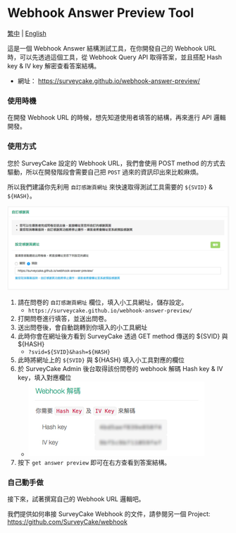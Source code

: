 # Webhook Answer Preview Tool

[繁中](./README.md) | [English](./README-en.md)

這是一個 Webhook Answer 結構測試工具，在你開發自己的 Webhook URL 時，可以先透過這個工具，從 Webhook Query API 取得答案，並且搭配 Hash key & IV key 解密查看答案結構。

- 網址： https://surveycake.github.io/webhook-answer-preview/


### 使用時機

在開發 Webhook URL 的時候，想先知道使用者填答的結構，再來進行 API 邏輯開發。


### 使用方式

您於 SurveyCake 設定的 Webhook URL，我們會使用 POST method 的方式去驅動，所以在開發階段會需要自己把 `POST` 過來的資訊印出來比較麻煩。

所以我們建議你先利用 `自訂感謝頁網址` 來快速取得測試工具需要的 `${SVID}` & `${HASH}`。

![image](/src/images/tw/setting-redirection-url.png)

1. 請在問卷的 `自訂感謝頁網址` 欄位，填入小工具網址，儲存設定。
    - `https://surveycake.github.io/webhook-answer-preview/`
2. 打開問卷進行填答，並送出問卷。
3. 送出問卷後，會自動跳轉到你填入的小工具網址
4. 此時你會在網址後方看到 SurveyCake 透過 GET method 傳送的 ${SVID} 與 ${HASH}
    - `?svid=${SVID}&hash=${HASH}`
5. 此時將網址上的 `${SVID}` 與 ${HASH} 填入小工具對應的欄位
6. 於 SurveyCake Admin 後台取得該份問卷的 webhook 解碼 Hash key & IV key，填入對應欄位
    - ![image](/src/images/tw/keys.jpg)
7. 按下 `get answer preview` 即可在右方查看到答案結構。


### 自己動手做

接下來，試著撰寫自己的 Webhook URL 邏輯吧。

我們提供如何串接 SurveyCake Webhook 的文件，請參閱另一個 Project: https://github.com/SurveyCake/webhook

